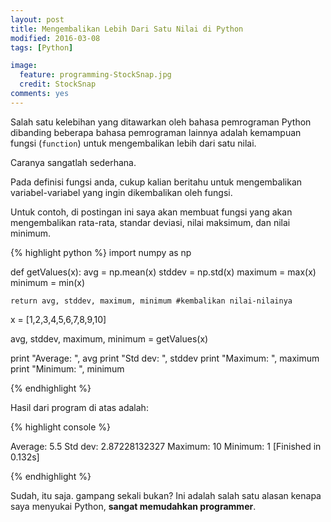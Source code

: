```yaml
---
layout: post
title: Mengembalikan Lebih Dari Satu Nilai di Python
modified: 2016-03-08
tags: [Python]

image:
  feature: programming-StockSnap.jpg
  credit: StockSnap
comments: yes
---
```


Salah satu kelebihan yang ditawarkan oleh bahasa pemrograman Python dibanding beberapa bahasa pemrograman lainnya adalah kemampuan fungsi (`function`) untuk mengembalikan lebih dari satu nilai.

<!--excerpt-->

Caranya sangatlah sederhana.

Pada definisi fungsi anda, cukup kalian beritahu untuk mengembalikan variabel-variabel yang ingin dikembalikan oleh fungsi.

Untuk contoh, di postingan ini saya akan membuat fungsi yang akan mengembalikan rata-rata, standar deviasi, nilai maksimum, dan nilai minimum.

{% highlight python %}
import numpy as np

def getValues(x):
    avg = np.mean(x)
    stddev = np.std(x)
    maximum = max(x)
    minimum = min(x)

    return avg, stddev, maximum, minimum #kembalikan nilai-nilainya

x = [1,2,3,4,5,6,7,8,9,10]

avg, stddev, maximum, minimum = getValues(x)

print "Average: ", avg
print "Std dev: ", stddev
print "Maximum: ", maximum
print "Minimum: ", minimum

{% endhighlight %}

Hasil dari program di atas adalah:

{% highlight console %}

Average:  5.5
Std dev:  2.87228132327
Maximum:  10
Minimum:  1
[Finished in 0.132s]

{% endhighlight %}

Sudah, itu saja. gampang sekali bukan? Ini adalah salah satu alasan kenapa saya menyukai Python, **sangat memudahkan programmer**.
